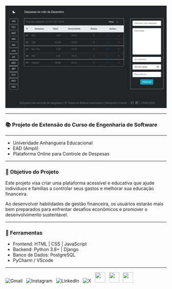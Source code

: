 
![Gastos](staticfiles/img/gastos.png)

---

### 📚 Projeto de Extensão do Curso de Engenharia de Software 

---
- Univeridade Anhanguera Educacional
- EAD (Ampli)
- Plataforma Online para Controle de Despesas
---

### 🎯 Objetivo do Projeto

 Este projeto visa criar uma plataforma acessível e educativa que ajude indivíduos e famílias a controlar seus gastos e melhorar sua educação financeira. 
 
 Ao desenvolver habilidades de gestão financeira, os usuários estarão mais bem preparados para enfrentar desafios econômicos e promover o desenvolvimento sustentável.

---

### 🚀 Ferramentas

- Frontend: HTML | CSS | JavaScript
- Backend: Python 3.8+ | Django
- Banco de Dados: PostgreSQL
- PyCharm / VScode

---

<div>
  <a href="mailto:alexandre.lorena@gmail.com" style="text-decoration: none;">
    <img src="https://cdn.simpleicons.org/gmail" alt="Gmail" width="32" height="32"></a>&nbsp;&nbsp;
  <a href="https://www.instagram.com/alexandre_lorena/" style="text-decoration: none;">
    <img src="https://cdn.simpleicons.org/instagram" alt="Instagram" width="32" height="32"></a>&nbsp;&nbsp; 
<a href="https://www.linkedin.com/in/alexandreluizlorena/" style="text-decoration: none;">
    <img src="https://cdn.simpleicons.org/linkedin" alt="LinkedIn" width="32" height="32"></a>&nbsp;&nbsp;
  <a href="https://twitter.com/alefaith" style="text-decoration: none;">
    <img src="https://cdn.simpleicons.org/x" alt="X" width="32" height="32"></a>&nbsp;&nbsp;
  <a href="https://www.youtube.com/@alefaith2008/featured" style="text-decoration: none;">
    <img src="https://cdn.simpleicons.org/youtube" width="32" height="32"></a>&nbsp;&nbsp;
  <a href="https://steamcommunity.com/id/alexandrelorena/" style="text-decoration: none;">
    <img src="https://cdn.simpleicons.org/steam/gray" width="32" height="32"></a>&nbsp;&nbsp;
  <a href="https://discord.com/channels/alelorena" style="text-decoration: none;">
    <img src="https://cdn.simpleicons.org/discord" width="32" height="32"></a>
</div>
